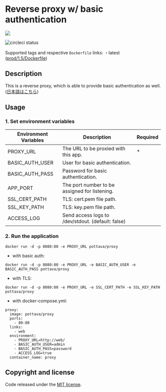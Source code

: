# Reverse proxy w/ basic authentication

[![](https://badge.imagelayers.io/pottava/proxy:latest.svg)](https://imagelayers.io/?images=pottava/proxy:latest 'Get your own badge on imagelayers.io')

![circleci status](https://circleci.com/gh/pottava/basicauth-reverseproxy.svg?style=shield&circle-token=e15e15a99a3ad48806369829ab87e447aed7fbe7)

Supported tags and respective `Dockerfile` links:
・latest ([prod/1.5/Dockerfile](https://github.com/pottava/basicauth-reverseproxy/blob/master/prod/1.5/Dockerfile))

## Description

This is a reverse proxy, which is able to provide basic authentication as well.  
([日本語はこちら](https://github.com/pottava/basicauth-reverseproxy/blob/master/README-ja.md))


## Usage

### 1. Set environment variables

Environment Variables     | Description                                       | Required
------------------------- | ------------------------------------------------- | ---------
PROXY_URL                 | The URL to be proxied with this app.              | *
BASIC_AUTH_USER           | User for basic authentication.                    | 
BASIC_AUTH_PASS           | Password for basic authentication.                | 
APP_PORT                  | The port number to be assigned for listening.     | 
SSL_CERT_PATH             | TLS: cert.pem file path.                          | 
SSL_KEY_PATH              | TLS: key.pem file path.                           | 
ACCESS_LOG                | Send access logs to /dev/stdout. (default: false) | 

### 2. Run the application

`docker run -d -p 8080:80 -e PROXY_URL pottava/proxy`

* with basic auth:  

`docker run -d -p 8080:80 -e PROXY_URL -e BASIC_AUTH_USER -e BASIC_AUTH_PASS pottava/proxy`

* with TLS:  

`docker run -d -p 8080:80 -e PROXY_URL -e SSL_CERT_PATH -e SSL_KEY_PATH pottava/proxy`

* with docker-compose.yml:  

```
proxy:
  image: pottava/proxy
  ports:
    - 80:80
  links:
    - web
  environment:
    - PROXY_URL=http://web/
    - BASIC_AUTH_USER=admin
    - BASIC_AUTH_PASS=password
    - ACCESS_LOG=true
  container_name: proxy
```


## Copyright and license

Code released under the [MIT license](https://github.com/pottava/basicauth-reverseproxy/blob/master/LICENSE).
